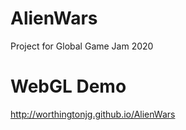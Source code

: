 # AlienWars

Project for Global Game Jam 2020

# WebGL Demo

<http://worthingtonjg.github.io/AlienWars>
